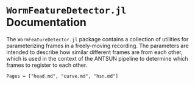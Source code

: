 # `WormFeatureDetector.jl` Documentation

The `WormFeatureDetector.jl` package contains a collection of utilities for parameterizing frames in a freely-moving recording.
The parameters are intended to describe how similar different frames are from each other, which is used in the context of the ANTSUN
pipeline to determine which frames to register to each other.

```@contents
Pages = ["head.md", "curve.md", "hsn.md"]
```

